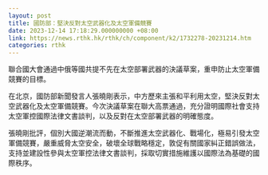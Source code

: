 ```yaml
---
layout: post
title: 國防部：堅決反對太空武器化及太空軍備競賽
date: 2023-12-14 17:18:29.000000000 +08:00
link: https://news.rthk.hk/rthk/ch/component/k2/1732278-20231214.htm
categories: rthk
---
```


聯合國大會通過中俄等國共提不先在太空部署武器的決議草案，重申防止太空軍備競賽的目標。

在北京，國防部新聞發言人張曉剛表示，中方歷來主張和平利用太空，堅決反對太空武器化及太空軍備競賽。今次決議草案在聯大高票通過，充分證明國際社會支持太空軍控國際法律文書談判，以及反對在太空部署武器的明確態度。

張曉剛批評，個別大國逆潮流而動，不斷推進太空武器化、戰場化，極易引發太空軍備競賽，嚴重威脅太空安全，破壞全球戰略穩定，敦促有關國家糾正錯誤做法，支持並建設性參與太空軍控法律文書談判，採取切實措施維護以國際法為基礎的國際秩序。
